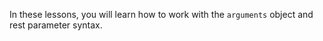 In these lessons, you will learn how to work with the `arguments` object and rest parameter syntax.
